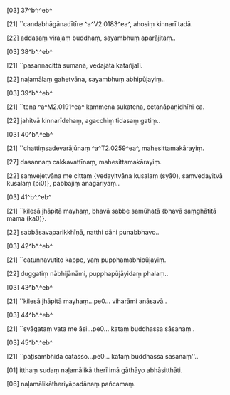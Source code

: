 [03] 37^b^.^eb^

[21] ``candabhāgānadītīre ^a^V2.0183^ea^, ahosiṃ kinnarī tadā.

[22] addasaṃ virajaṃ buddhaṃ, sayambhuṃ aparājitaṃ..

[03] 38^b^.^eb^

[21] ``pasannacittā sumanā, vedajātā katañjalī.

[22] naḷamālaṃ gahetvāna, sayambhuṃ abhipūjayiṃ..

[03] 39^b^.^eb^

[21] ``tena ^a^M2.0191^ea^ kammena sukatena, cetanāpaṇidhīhi ca.

[22] jahitvā kinnarīdehaṃ, agacchiṃ tidasaṃ gatiṃ..

[03] 40^b^.^eb^

[21] ``chattiṃsadevarājūnaṃ ^a^T2.0259^ea^, mahesittamakārayiṃ.

[27] dasannaṃ cakkavattīnaṃ, mahesittamakārayiṃ.

[22] saṃvejetvāna me cittaṃ {vedayitvāna kusalaṃ (syā0), saṃvedayitvā kusalaṃ (pī0)}, pabbajiṃ anagāriyaṃ..

[03] 41^b^.^eb^

[21] ``kilesā jhāpitā mayhaṃ, bhavā sabbe samūhatā {bhavā saṃghātitā mama  (ka0)}.

[22] sabbāsavaparikkhīṇā, natthi dāni punabbhavo..

[03] 42^b^.^eb^

[21] ``catunnavutito kappe, yaṃ pupphamabhipūjayiṃ.

[22] duggatiṃ nābhijānāmi, pupphapūjāyidaṃ phalaṃ..

[03] 43^b^.^eb^

[21] ``kilesā jhāpitā mayhaṃ...pe0... viharāmi anāsavā..

[03] 44^b^.^eb^

[21] ``svāgataṃ vata me āsi...pe0... kataṃ buddhassa sāsanaṃ..

[03] 45^b^.^eb^

[21] ``paṭisambhidā catasso...pe0... kataṃ buddhassa  sāsanaṃ''..

[01] itthaṃ sudaṃ naḷamālikā therī imā gāthāyo  abhāsitthāti.

[06] naḷamālikātheriyāpadānaṃ pañcamaṃ.